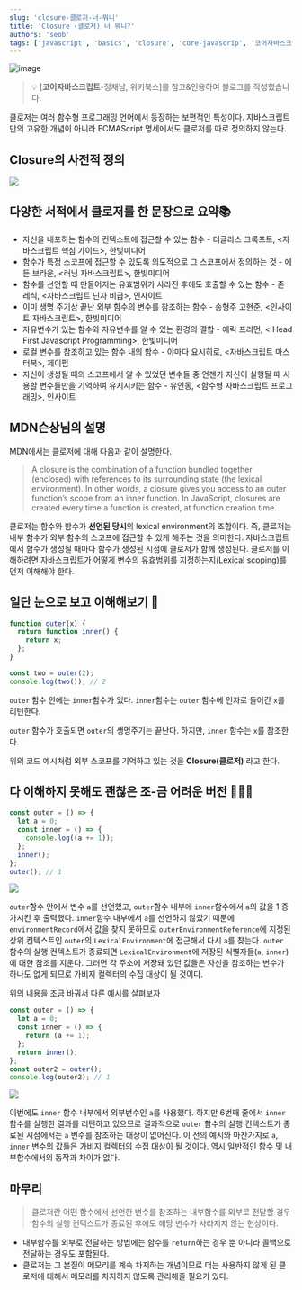 ```yaml
---
slug: 'closure-클로저-너-뭐니'
title: 'Closure (클로저) 너 뭐니?'
authors: 'seob'
tags: ['javascript', 'basics', 'closure', 'core-javascrip', '코어자바스크립트']
---
```


![image](https://media.vlpt.us/images/seob/post/7561a4e8-7026-41a7-b0e0-d2886e145bf1/closure-everywhere.jpg)

> 💡 [**코어자바스크립트**-정재남, 위키북스]를 참고&인용하여 블로그를 작성했습니다.

클로저는 여러 함수형 프로그래밍 언어에서 등장하는 보편적인 특성이다. 자바스크립트만의 고유한 개념이 아니라 ECMAScript 명세에서도 클로저를 따로 정의하지 않는다.

## Closure의 사전적 정의

![](https://images.velog.io/images/seob/post/09d92fa1-0fc9-40c8-a6be-c01ff5773d8f/image.png)

## 다양한 서적에서 클로저를 한 문장으로 요약📚

- 자신을 내포하는 함수의 컨텍스트에 접근할 수 있는 함수 - 더글라스 크록포트, \<자바스크립트 핵심 가이드\>, 한빛미디어
- 함수가 특정 스코프에 접근할 수 있도록 의도적으로 그 스코프에서 정의하는 것 - 에든 브라운, \<러닝 자바스크립트\>, 한빛미디어
- 함수를 선언할 때 만들어지는 유효범위가 사라진 후에도 호출할 수 있는 함수 - 존 레식, \<자바스크립트 닌자 비급\>, 인사이트
- 이미 생명 주기상 끝난 외부 함수의 변수를 참조하는 함수 - 송형주 고현준, \<인사이트 자바스크립트\>, 한빛미디어
- 자유변수가 있는 함수와 자유변수를 알 수 있는 환경의 결합 - 에릭 프리먼, \< Head First Javascript Programming\>, 한빛미디어
- 로컬 변수를 참조하고 있는 함수 내의 함수 - 야마다 요시히로, \<자바스크립트 마스터북\>, 제이펍
- 자신이 생성될 때의 스코프에서 알 수 있었던 변수들 중 언젠가 자신이 실행될 때 사용할 변수들만을 기억하여 유지시키는 함수 - 유인동, \<함수형 자바스크립트 프로그래밍\>, 인사이트

## MDN슨상님의 설명

MDN에서는 클로저에 대해 다음과 같이 설명한다.

> A closure is the combination of a function bundled together (enclosed) with references to its surrounding state (the lexical environment). In other words, a closure gives you access to an outer function’s scope from an inner function. In JavaScript, closures are created every time a function is created, at function creation time.

클로저는 함수와 함수가 **선언된 당시**의 lexical environment의 조합이다. 즉, 클로저는 내부 함수가 외부 함수의 스코프에 접근할 수 있게 해주는 것을 의미한다. 자바스크립트에서 함수가 생성될 때마다 함수가 생성된 시점에 클로저가 함께 생성된다. 클로저를 이해하려면 자바스크립트가 어떻게 변수의 유효범위를 지정하는지(Lexical scoping)를 먼저 이해해야 한다.

## 일단 눈으로 보고 이해해보기 👀

```javascript
function outer(x) {
  return function inner() {
    return x;
  };
}

const two = outer(2);
console.log(two()); // 2
```

`outer` 함수 안에는 `inner`함수가 있다. `inner`함수는 `outer` 함수에 인자로 들어간 `x`를 리턴한다.

`outer` 함수가 호출되면 `outer`의 생명주기는 끝난다. 하지만, `inner` 함수는 `x`를 참조한다.

위의 코드 예시처럼 외부 스코프를 기억하고 있는 것을 **Closure(클로저)** 라고 한다.

## 다 이해하지 못해도 괜찮은 조-금 어려운 버전 💆🏻‍♂️

```javascript
const outer = () => {
  let a = 0;
  const inner = () => {
    console.log((a += 1));
  };
  inner();
};
outer(); // 1
```

![](https://images.velog.io/images/seob/post/f415b4a9-39f8-4263-9350-550c3ceecd4a/image.png)

`outer`함수 안에서 변수 `a`를 선언했고, `outer`함수 내부에 `inner`함수에서 `a`의 값을 1 증가시킨 후 출력했다. `inner`함수 내부에서 `a`를 선언하지 않았기 때문에 `environmentRecord`에서 값을 찾지 못하므로 `outerEnvironmentReference`에 지정된 상위 컨텍스트인 `outer`의 `LexicalEnvironment`에 접근해서 다시 `a`를 찾는다. `outer` 함수의 실행 컨텍스트가 종료되면 `LexicalEnvironment`에 저장된 식별자들(`a`, `inner`)에 대한 참조를 지운다. 그러면 각 주소에 저장돼 있던 값들은 자신을 참조하는 변수가 하나도 없게 되므로 가비지 컬렉터의 수집 대상이 될 것이다.

위의 내용을 조금 바꿔서 다른 예시를 살펴보자

```javascript
const outer = () => {
  let a = 0;
  const inner = () => {
    return (a += 1);
  };
  return inner();
};
const outer2 = outer();
console.log(outer2); // 1
```

![](https://images.velog.io/images/seob/post/266da4e5-cf74-4749-87d7-9b7c9c91991f/image.png)

이번에도 `inner` 함수 내부에서 외부변수인 `a`를 사용했다. 하지만 6번째 줄에서 `inner` 함수를 실행한 결과를 리턴하고 있으므로 결과적으로 `outer` 함수의 실행 컨텍스트가 종료된 시점에서는 `a` 변수를 참조하는 대상이 없어진다. 이 전의 예시와 마찬가지로 `a`, `inner` 변수의 값들은 가비지 컬렉터의 수집 대상이 될 것이다. 역시 일반적인 함수 및 내부함수에서의 동작과 차이가 없다.

## 마무리

> 클로저란 어떤 함수에서 선언한 변수를 참조하는 내부함수를 외부로 전달할 경우 함수의 실행 컨텍스트가 종료된 후에도 해당 변수가 사라지지 않는 현상이다.

- 내부함수를 외부로 전달하는 방법에는 함수를 `return`하는 경우 뿐 아니라 콜백으로 전달하는 경우도 포함된다.
- 클로저는 그 본질이 메모리를 계속 차지하는 개념이므로 더는 사용하지 않게 된 클로저에 대해서 메모리를 차지하지 않도록 관리해줄 필요가 있다.

